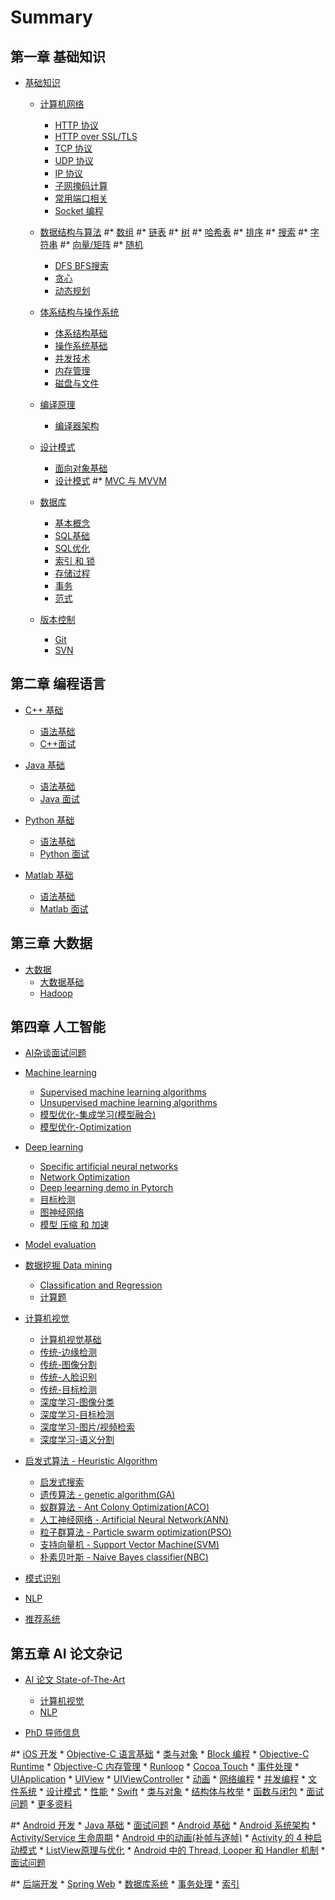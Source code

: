 # Summary

## 第一章 基础知识
* [基础知识](basic/README.md)
    * [计算机网络](basic/network/README.md)
        * [HTTP 协议](basic/network/HTTP.md)
        * [HTTP over SSL/TLS](basic/network/HTTPS.md)
        * [TCP 协议](basic/network/TCP.md)
        * [UDP 协议](basic/network/UDP.md)
        * [IP 协议](basic/network/IP.md)
        * [子网掩码计算](basic/network/sub_net_computing.md)
        * [常用端口相关](basic/network/common_port.md)
        * [Socket 编程](basic/network/Socket-Programming-Basic.md)
    * [数据结构与算法](basic/algo/README.md)
        #* [数组](basic/algo/Array.md)
        #* [链表](basic/algo/Linked-List.md)
        #* [树](basic/algo/Tree.md)
        #* [哈希表](basic/algo/Hash-Table.md)
        #* [排序](basic/algo/Sorting.md)
        #* [搜索]()
        #* [字符串]()
        #* [向量/矩阵]()
        #* [随机](basic/algo/Random.md)
        * [DFS BFS搜索](basic/algo/search.md)
        * [贪心](basic/algo/Greedy.md)
        * [动态规划](basic/algo/DP.md)
    * [体系结构与操作系统](basic/arch/README.md)
        * [体系结构基础](basic/arch/Arch.md)
        * [操作系统基础](basic/arch/OS.md)
        * [并发技术](basic/arch/Concurrency.md)
        * [内存管理](basic/arch/Memory-Management.md)
        * [磁盘与文件](basic/arch/Disk-And-File.md)
    * [编译原理](basic/compiler/README.md)
        * [编译器架构](basic/compiler/Compiler-Arch.md)
    * [设计模式](basic/design_pattern/README.md)
        * [面向对象基础](basic/design_pattern/OO-Basic.md)
        * [设计模式](basic/design_pattern/GOP.md)
        #* [MVC 与 MVVM](basic/design_pattern/MVC.md)

    * [数据库](basic/database/README.md)
        * [基本概念](basic/database/Definition.md)
        * [SQL基础](basic/database/SQL_basic.md)
        * [SQL优化](basic/database/SQL_adv.md)
        * [索引 和 锁](basic/database/Index.md)
        * [存储过程](basic/database/Procedure.md)
        * [事务](basic/database/Transaction.md)
        * [范式](basic/database/Formula.md)

    * [版本控制](basic/scm/README.md)
    	* [Git](basic/scm/Git.md)
    	* [SVN](basic/scm/SVN.md)

## 第二章 编程语言
* [C++ 基础](Programming_language/C++/README.md)
    * [语法基础](Programming_language/C++/basic_C++.md)
    * [C++面试](Programming_language/++/interview_C++.md)

* [Java 基础](Programming_language/Java/README.md)
    * [语法基础](Programming_language/Java/Java_basic.md)
    * [Java 面试](Programming_language/Java/Java_interview.md)

* [Python 基础](Programming_language/Python/README.md)
    * [语法基础](Programming_language/Python/Python_basic.md)
    * [Python 面试](Programming_language/Python/Python_interview.md)
* [Matlab 基础](Programming_language/Matlab/README.md)
    * [语法基础](Programming_language/Matlab/Matlab_basic.md)
    * [Matlab 面试](Programming_language/Matlab/Matlab_interview.md)

## 第三章 大数据
* [大数据](Big_data/README.md)
    * [大数据基础]()
    * [Hadoop]()

## 第四章 人工智能
* [AI杂谈面试问题](Artificial_Intelligence/AI_intro.md)
* [Machine learning](Artificial_Intelligence/Machine_Learning/ML_intro.md)
    * [Supervised machine learning algorithms](Artificial_Intelligence/Machine_Learning/Supervised.md) 
    * [Unsupervised machine learning algorithms](Artificial_Intelligence/Machine_Learning/Unsupervised.md)
    * [模型优化-集成学习(模型融合)](Artificial_Intelligence/Machine_Learning/Boosting.md)
    * [模型优化-Optimization](Artificial_Intelligence/Machine_Learning/Optimization.md)

* [Deep learning](Artificial_Intelligence/Deep_Learning/Deep_learning.md)
    * [Specific artificial neural networks](Artificial_Intelligence/Deep_Learning/Specific.md)
    * [Network Optimization](Artificial_Intelligence/Deep_Learning/Optimization.md)
    * [Deep leearning demo in Pytorch](Artificial_Intelligence/Deep_Learning/Pytorch.md)
    * [目标检测](Artificial_Intelligence/Deep_Learning/Object_Detection/Detection.md)
    * [图神经网络](Artificial_Intelligence/Deep_Learning/GNN/GNN.md)
    * [模型 压缩 和 加速](Artificial_Intelligence/Deep_Learning/Model_Compression_and_Acceleration/Model_Compression_and_Acceleration.md)


* [Model evaluation](Artificial_Intelligence/Model_evaluation/Evaluation.md)

* [数据挖掘 Data mining](Artificial_Intelligence/data_mining/README.md)
    * [Classification and Regression](Artificial_Intelligence/data_mining/Classification.md)
    * [计算题](Artificial_Intelligence/data_mining/Calculate.md)
    
* [计算机视觉](Artificial_Intelligence/computer_vision/README.md)
    * [计算机视觉基础]()
    * [传统-边缘检测]()
    * [传统-图像分割]()
    * [传统-人脸识别]()
    * [传统-目标检测]()
    * [深度学习-图像分类]()
    * [深度学习-目标检测]()
    * [深度学习-图片/视频检索]()
    * [深度学习-语义分割]()
* [启发式算法 - Heuristic Algorithm](Artificial_Intelligence/Nature_Inspired_Algorithms/README.md)
    * [启发式搜索]()
    * [遗传算法 - genetic algorithm(GA)](Artificial_Intelligence/Nature_Inspired_Algorithms/GA.md)
    * [蚁群算法 - Ant Colony Optimization(ACO)]()
    * [人工神经网络 - Artificial Neural Network(ANN)]()
    * [粒子群算法 - Particle swarm optimization(PSO)]()
    * [支持向量机 - Support Vector Machine(SVM)]()
    * [朴素贝叶斯 - Naive Bayes classifier(NBC)]()

* [模式识别](Artificial_Intelligence/pattern_recongition/README.md)
* [NLP](Artificial_Intelligence/NLP/README.md)
* [推荐系统](Artificial_Intelligence/Recommend_System/README.md)

## 第五章 AI 论文杂记
* [AI 论文 State-of-The-Art](Paper_with_code/README.md)
    * [计算机视觉](Paper_with_code/computer_vision/README.md)
    * [NLP](Paper_with_code/NLP/README.md)

* [PhD 导师信息](Phd/README.md)












#* [iOS 开发](iOS/README.md)
    * [Objective-C 语言基础](iOS/ObjC-Basic/README.md)
        * [类与对象](iOS/ObjC-Basic/Class.md)
        * [Block 编程](iOS/ObjC-Basic/Block.md)
        * [Objective-C Runtime](iOS/ObjC-Basic/Runtime.md)
        * [Objective-C 内存管理](iOS/ObjC-Basic/MM.md)
        * [Runloop](iOS/ObjC-Basic/Runloop.md)
    * [Cocoa Touch](iOS/Cocoa-Touch/README.md)
        * [事件处理](iOS/Cocoa-Touch/Event-Handling.md)
        * [UIApplication](iOS/Cocoa-Touch/UIApplication.md)
        * [UIView](iOS/Cocoa-Touch/UIView-Basic.md)
        * [UIViewController](iOS/Cocoa-Touch/UIViewController.md)
        * [动画](iOS/Cocoa-Touch/Animation.md)
        * [网络编程](iOS/Cocoa-Touch/Network.md)
        * [并发编程](iOS/Cocoa-Touch/Multithreading.md)
        * [文件系统](iOS/Cocoa-Touch/File-System.md)
        * [设计模式](iOS/Cocoa-Touch/Design.md)
        * [性能](iOS/Cocoa-Touch/Performance.md)
    * [Swift](iOS/Swift/README.md)
        * [类与对象](iOS/Swift/Class.md)
        * [结构体与枚举](iOS/Swift/Struct-And-Enum.md)
        * [函数与闭包](iOS/Swift/Function-And-Closure.md)
    * [面试问题](iOS/Questions.md)
    * [更多资料](iOS/More.md)

#* [Android 开发](Android/README.md)
    * [Java 基础](Android/Java/README.md)
        * [面试问题](Android/Java/Questions.md)
    * [Android 基础](Android/basic/README.md)
        * [Android 系统架构](Android/basic/Android-Arch.md)
        * [Activity/Service 生命周期](Android/basic/Activity-Service-Lifecircle.md)
        * [Android 中的动画(补帧与逐帧)](Android/basic/Android-Animation.md)
        * [Activity 的 4 种启动模式](Android/basic/Android-LaunchMode.md)
        * [ListView原理与优化](Android/basic/ListView-Optimize.md)
        * [Android 中的 Thread, Looper 和 Handler 机制](Android/basic/Android-handler-thread-looper.md)
    * [面试问题](Android/Questions.md)

#* [后端开发](Server/README.md)
    * [Spring Web](Server/Web/Spring.md)
    * [数据库系统](Server/db/README.md)
        * [事务处理](Server/db/Transaction.md)
        * [索引](Server/db/DB-Index.md)
